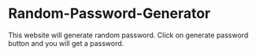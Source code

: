# Random-Password-Generator
This website will generate random password.
Click on generate password button and you will get a password.
